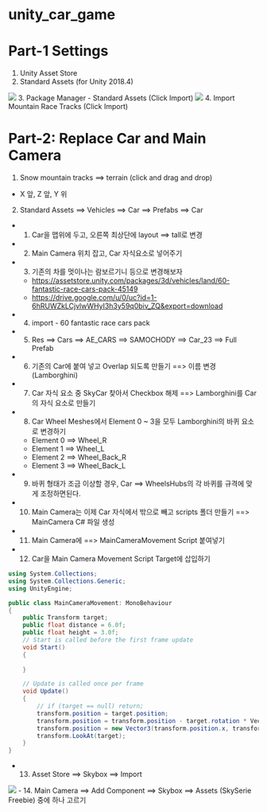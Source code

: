 # unity_car_game

# Part-1 Settings
1. Unity Asset Store
2. Standard Assets (for Unity 2018.4)
<img src="https://cdn-images-1.medium.com/max/1200/1*dCmGTo9zhSYkVaw7i5YbGw.png" />
3. Package Manager - Standard Assets (Click Import)
<img src="https://cdn-images-1.medium.com/max/1200/1*nPchvKJotR-YBbrqwgRPfw.png" />
4. Import Mountain Race Tracks (Click Import)

# Part-2: Replace Car and Main Camera 
1. Snow mountain tracks ==> terrain (click and drag and drop)
- X 앞, Z 앞, Y 위

2. Standard Assets ==> Vehicles ==> Car ==> Prefabs ==> Car
- 1. Car을 맵위에 두고, 오른쪽 최상단에 layout ==> tall로 변경
- 2. Main Camera 위치 잡고, Car 자식요소로 넣어주기
- 3. 기존의 차를 멋이나는 람보르기니 등으로 변경해보자
  - https://assetstore.unity.com/packages/3d/vehicles/land/60-fantastic-race-cars-pack-45149
  - https://drive.google.com/u/0/uc?id=1-6hRUWZkLCjvlwWHyI3h3y59q0biv_ZQ&export=download
- 4. import - 60 fantastic race cars pack  
- 5. Res ==> Cars ==> AE_CARS ==> SAMOCHODY ==> Car_23 ==> Full Prefab
- 6. 기존의 Car에 붙여 넣고 Overlap 되도록 만들기 ==> 이름 변경 (Lamborghini)
- 7. Car 자식 요소 중 SkyCar 찾아서 Checkbox 해제 ==> Lamborghini를 Car의 자식 요소로 만들기
- 8. Car Wheel Meshes에서 Element 0 ~ 3을 모두 Lamborghini의 바퀴 요소로 변경하기
    - Element 0 ==> Wheel_R
    - Element 1 ==> Wheel_L
    - Element 2 ==> Wheel_Back_R
    - Element 3 ==> Wheel_Back_L
- 9. 바퀴 형태가 조금 이상할 경우, Car ==> WheelsHubs의 각 바퀴를 규격에 맞게 조정하면된다.
- 10. Main Camera는 이제 Car 자식에서 밖으로 빼고 scripts 폴더 만들기 ==> MainCamera C# 파일 생성
- 11. Main Camera에 ==> MainCameraMovement Script 붙여넣기
- 12. Car을 Main Camera Movement Script Target에 삽입하기
```c#
using System.Collections;
using System.Collections.Generic;
using UnityEngine;

public class MainCameraMovement: MonoBehaviour
{
    public Transform target;
    public float distance = 6.0f;
    public float height = 3.0f;
    // Start is called before the first frame update
    void Start()
    {
        
    }

    // Update is called once per frame
    void Update()
    {
        // if (target == null) return;
        transform.position = target.position;
        transform.position = transform.position - target.rotation * Vector3.forward * distance;
        transform.position = new Vector3(transform.position.x, transform.position.y + height, transform.position.z);
        transform.LookAt(target);
    }
}

```

- 13. Asset Store ==> Skybox ==> Import
<img src="https://cdn-images-1.medium.com/max/1200/1*_dlcKjZug8evzZltzH-9hg.png" />
- 14. Main Camera ==> Add Component ==> Skybox ==> Assets (SkySerie Freebie) 중에 하나 고르기
